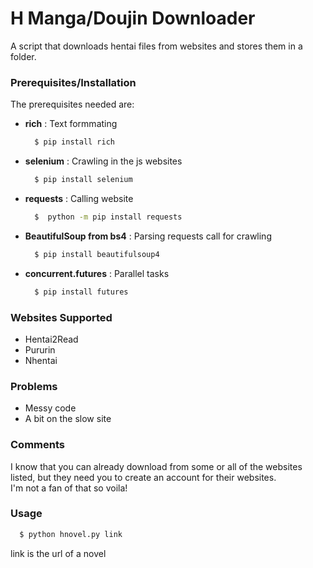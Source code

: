# H Manga/Doujin Downloader


A script that downloads hentai files from websites and stores them in a folder. <br>

### Prerequisites/Installation

The prerequisites needed are:
  
  - **rich** : Text formmating 
    ```bash
      $ pip install rich 
    ```
  - **selenium** : Crawling in the js websites 
    ```bash
      $ pip install selenium
    ```
  - **requests** : Calling website
    ```bash
      $  python -m pip install requests
    ```
  - **BeautifulSoup from bs4** : Parsing requests call for crawling
    ```bash
      $ pip install beautifulsoup4
    ```
  - **concurrent.futures** : Parallel tasks
    ```bash
      $ pip install futures
    ```

### Websites Supported

 - Hentai2Read
 - Pururin
 - Nhentai

### Problems
 - Messy code
 - A bit on the slow site

### Comments

  I know that you can already download from some or all of the websites listed, but they need you to create an account for their websites. <br>
  I'm not a fan of that so voila! 

### Usage 
  ```bash
    $ python hnovel.py link 
  ```
  link is the url of a novel 
